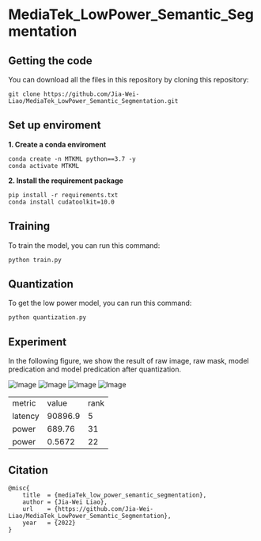 # MediaTek_LowPower_Semantic_Segmentation

## Getting the code
You can download all the files in this repository by cloning this repository:  
```
git clone https://github.com/Jia-Wei-Liao/MediaTek_LowPower_Semantic_Segmentation.git
```

## Set up enviroment
**1. Create a conda enviroment**
```
conda create -n MTKML python==3.7 -y
conda activate MTKML
```
**2. Install the requirement package**
```
pip install -r requirements.txt
conda install cudatoolkit=10.0
```


## Training
To train the model, you can run this command:
```
python train.py
```


## Quantization
To get the low power model, you can run this command:
```
python quantization.py
```

## Experiment
In the following figure, we show the result of raw image, raw mask, model predication and model predication after quantization.

![Image](https://github.com/Jia-Wei-Liao/MediaTek_LowPower_Semantic_Segmentation/blob/main/figure/image.jpg "raw image")
![Image](https://github.com/Jia-Wei-Liao/MediaTek_LowPower_Semantic_Segmentation/blob/main/figure/mask.jpg  "raw mask")
![Image](https://github.com/Jia-Wei-Liao/MediaTek_LowPower_Semantic_Segmentation/blob/main/figure/prediction.jpg "model prediction w/o quantization")
![Image](https://github.com/Jia-Wei-Liao/MediaTek_LowPower_Semantic_Segmentation/blob/main/figure/prediction_quantization.jpg "model prediction w/ quantization")

<table>
  <tr>
    <td>metric</td>
    <td>value</td>
    <td>rank</td>
  </tr>
  <tr>
    <td>latency</td>
    <td>90896.9</td>
    <td>5</td>
  </tr>
  <tr>
    <td>power</td>
    <td>689.76</td>
    <td>31</td>
  </tr>
  <tr>
    <td>power</td>
    <td>0.5672</td>
    <td>22</td>
  </tr>
<table>

## Citation
```
@misc{
    title  = {mediaTek_low_power_semantic_segmentation},
    author = {Jia-Wei Liao},
    url    = {https://github.com/Jia-Wei-Liao/MediaTek_LowPower_Semantic_Segmentation},
    year   = {2022}
}
```
